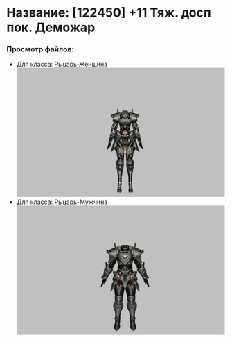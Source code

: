 # Название: [122450] +11 Тяж. досп пок. Деможар

### Просмотр файлов:
- Для класса: [Рыцарь-Женщина](Рыцарь-Женщина)
![p010034.png](Рыцарь-Женщина/p010034.png)
- Для класса: [Рыцарь-Мужчина](Рыцарь-Мужчина)
![p000034.png](Рыцарь-Мужчина/p000034.png)

